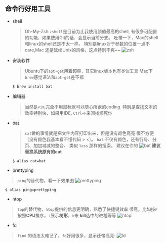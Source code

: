 ## 命令行好用工具
* shell
  >Oh-My-Zsh ```zshell```是目前为止我使用颜值最高的shell,
  有很多可配置的功能，如果使用Git的话，会显示当前分支。
  吐槽一下，Mac的shell和linux的shell还是不太一样。
  特别是linux对于参数的位置一点不care,Mac
  还是延续Unix的风格，这点特别不爽~~
  ![zsh](https://ohmyz.sh/img/themes/daveverwer.jpg)

* 安装软件
  >Ubuntu下的```apt-get```用着超爽，其它linux版本也有类似工具
  Mac下```brew```感觉语法和```apt-get```差不都
  ```shell
  $ brew install bat
  ```
* 编辑器
  >当然是```vim```,完全不用鼠标就可以随心所欲的coding.
  特别是查找文本的效率特别快，如果用IDE,
  ```Ctrl+F```来回找烦死你
* bat
  >```cat```做的事情就是把文件内容打印出来，但是没有颜色高亮
  很不方便（没有颜色我基本看不懂代码 > <）。
  ```bat``` 不仅有颜色，还有行号、分页、加加减减的整合、
  类似 ```less``` 那样的搜索。
  建议在你的
  ![bat](https://www.kawabangga.com/wp-content/uploads/2018/09/bat-sample.png)
  **建议替换系统原有的cat**

  ```shell
  $ alias cat=bat
  ```
* prettyping
> ```ping```的替代物，看一下效果图
![prettyping](https://www.kawabangga.com/wp-content/uploads/2018/09/prettyping.gif)

  ```shell
  $ alias ping=prettyping
  ```
* htop
>```top```的替代物，```htop```提供的信息更明确，熟悉了快捷键效率
很高。比如按```P```按照**CPU**排序，```t```展示**树形**，```k```来
**kill**选中的进程等等
![htop](https://www.kawabangga.com/wp-content/uploads/2018/09/htop-1024x676.png)

* fd
> ```find``` 的语法太难记了，```fd```好用很多，显示还带高亮:
![fd](https://www.kawabangga.com/wp-content/uploads/2018/09/fd-1024x668.png)
